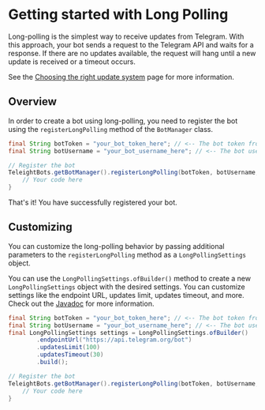# Getting started with Long Polling
Long-polling is the simplest way to receive updates from Telegram. With this approach, your bot sends a request to the Telegram API and waits for a response. If there are no updates available, the request will hang until a new update is received or a timeout occurs.

See the [Choosing the right update system](./choosing-update-system) page for more information.

## Overview
In order to create a bot using long-polling, you need to register the bot using the `registerLongPolling` method of the `BotManager` class.

```java
final String botToken = "your_bot_token_here"; // <-- The bot token from @BotFather
final String botUsername = "your_bot_username_here"; // <-- The bot username

// Register the bot
TeleightBots.getBotManager().registerLongPolling(botToken, botUsername, bot -> {
    // Your code here
}
```

That's it! You have successfully registered your bot.

## Customizing
You can customize the long-polling behavior by passing additional parameters to the `registerLongPolling` method as a `LongPollingSettings` object.

You can use the `LongPollingSettings.ofBuilder()` method to create a new `LongPollingSettings` object with the desired settings.
You can customize settings like the endpoint URL, updates limit, updates timeout, and more. Check out the [Javadoc](https://javadoc.teleight.org/org/teleight/teleightbots/bot/settings/LongPollingBotSettings.java) for more information.

```java
final String botToken = "your_bot_token_here"; // <-- The bot token from @BotFather
final String botUsername = "your_bot_username_here"; // <-- The bot username
final LongPollingSettings settings = LongPollingSettings.ofBuilder()
        .endpointUrl("https://api.telegram.org/bot")
        .updatesLimit(100)
        .updatesTimeout(30)
        .build();

// Register the bot
TeleightBots.getBotManager().registerLongPolling(botToken, botUsername, settings, bot -> {
    // Your code here
}
```
